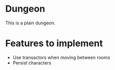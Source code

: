 Dungeon
=======

This is a plain dungeon.

Features to implement
=====================

* Use transactors when moving between rooms
* Persist characters
